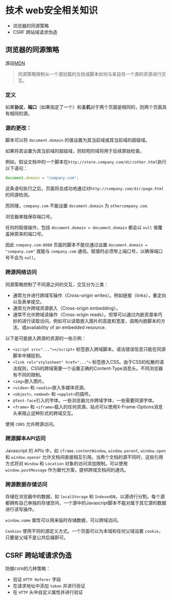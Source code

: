# 技术 web安全相关知识

- 浏览器的同源策略
- CSRF 跨站域请求伪造

## 浏览器的同源策略

源自[MDN](https://developer.mozilla.org/zh-CN/docs/Web/Security/Same-origin_policy)

> 同源策略限制从一个源加载的文档或脚本如何与来自另一个源的资源进行交互。

### 定义

如果**协议**，**端口**（如果指定了一个）和**主机**对于两个页面是相同的，则两个页面具有相同的源。

### 源的更改：

脚本可以将 `document.domain` 的值设置为其当前域或其当前域的超级域。

如果将其设置为其当前域的超级域，则较短的域将用于后续原始检查。

例如，假设文档中的一个脚本在`http://store.company.com/dir/other.html`执行以下语句：

```javascript
document.domain = "company.com";
```

这条语句执行之后，页面将会成功地通过对`http://company.com/dir/page.html`的同源检测。

而同理，`company.com` 不能设置 `document.domain` 为 `othercompany.com`.

浏览器单独保存端口号。

任何的赋值操作，包括 `document.domain = document.domain` 都会以 `null` 值覆盖掉原来的端口号。

因此 `company.com:8080` 页面的脚本不能仅通过设置 `document.domain = "company.com"` 就能与 `company.com` 通信。赋值时必须带上端口号，以确保端口号不会为 `null`。

### 跨源网络访问

同源策略控制了不同源之间的交互，交互分为三类：

- 通常允许进行跨域写操作（Cross-origin writes）。例如链接（links），重定向以及表单提交。
- 通常允许跨域资源嵌入（Cross-origin embedding）。
- 通常不允许跨域读操作（Cross-origin reads）。但常可以通过内嵌资源来巧妙的进行读取访问。例如可以读取嵌入图片的高度和宽度，调用内嵌脚本的方法，或availability of an embedded resource.

以下是可能嵌入跨源的资源的一些示例：

- `<script src="..."></script>` 标签嵌入跨域脚本。语法错误信息只能在同源脚本中捕捉到。
- `<link rel="stylesheet" href="...">` 标签嵌入CSS。由于CSS的松散的语法规则，CSS的跨域需要一个设置正确的Content-Type消息头。不同浏览器有不同的限制。
- `<img>`嵌入图片。
- `<video>` 和 `<audio>`嵌入多媒体资源。
- `<object>`, `<embed>` 和 `<applet>`的插件。
- `@font-face`引入的字体。一些浏览器允许跨域字体，一些需要同源字体。
- `<frame>` 和 `<iframe>`载入的任何资源。站点可以使用X-Frame-Options消息头来阻止这种形式的跨域交互。

使用 `CORS` 允许跨源访问。

### 跨源脚本API访问

Javascript 的 APIs 中，如 `iframe.contentWindow`, `window.parent`, `window.open` 和 `window.opener` 允许文档间直接相互引用。当两个文档的源不同时，这些引用方式将对 `Window` 和 `Location` 对象的访问添加限制。可以使用 `window.postMessage` 作为替代方案，提供跨域文档间的通讯。

### 跨源数据存储访问

存储在浏览器中的数据，如 `localStorage` 和 `IndexedDB`，以源进行分割。每个源都拥有自己单独的存储空间，一个源中的Javascript脚本不能对属于其它源的数据进行读写操作。

`window.name` 属性可以用来临时存储数据，可以跨域访问。

`Cookies` 使用不同的源定义方式。一个页面可以为本域和任何父域设置 `cookie`，只要是父域不是公共后缀即可。

## CSRF 跨站域请求伪造

防御`CSFR`的几种策略：

- 验证 `HTTP Referer` 字段
- 在请求地址中添加 `token` 并进行验证
- 在 `HTTP` 头中自定义属性并进行验证
